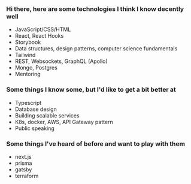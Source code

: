 ### Hi there, here are some technologies I think I know decently well
- JavaScript/CSS/HTML
- React, React Hooks
- Storybook
- Data structures, design patterns, computer science fundamentals
- Tailwind
- REST, Websockets, GraphQL (Apollo)
- Mongo, Postgres
- Mentoring

### Some things I know some, but I'd like to get a bit better at
- Typescript
- Database design
- Building scalable services
- K8s, docker, AWS, API Gateway pattern
- Public speaking
  
### Some things I've heard of before and want to play with them
- next.js
- prisma
- gatsby
- terraform

<!--
**jhyman2/jhyman2** is a ✨ _special_ ✨ repository because its `README.md` (this file) appears on your GitHub profile.

Here are some ideas to get you started:

- 🔭 I’m currently working on ...
- 🌱 I’m currently learning ...
- 👯 I’m looking to collaborate on ...
- 🤔 I’m looking for help with ...
- 💬 Ask me about ...
- 📫 How to reach me: ...
- 😄 Pronouns: ...
- ⚡ Fun fact: ...
-->
